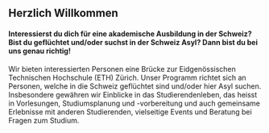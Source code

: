 ## Herzlich Willkommen

#### Interessierst du dich für eine akademische Ausbildung in der Schweiz? Bist du geflüchtet und/oder suchst in der Schweiz Asyl? Dann bist du bei uns genau richtig!

Wir bieten interessierten Personen eine Brücke zur Eidgenössischen Technischen Hochschule (ETH) Zürich. Unser Programm richtet sich an Personen, welche in die Schweiz geflüchtet sind und/oder hier Asyl suchen. Insbesondere gewähren wir Einblicke in das Studierendenleben, das heisst in Vorlesungen, Studiumsplanung und -vorbereitung und auch gemeinsame Erlebnisse mit anderen Studierenden, vielseitige Events und Beratung bei Fragen zum Studium.




